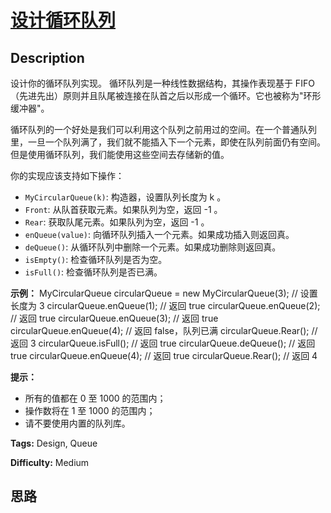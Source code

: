 # [设计循环队列][title]

## Description

设计你的循环队列实现。 循环队列是一种线性数据结构，其操作表现基于
FIFO（先进先出）原则并且队尾被连接在队首之后以形成一个循环。它也被称为"环形缓冲器"。

循环队列的一个好处是我们可以利用这个队列之前用过的空间。在一个普通队列里，一旦一个队列满了，我们就不能插入下一个元素，即使在队列前面仍有空间。但是使用循环队列，我们能使用这些空间去存储新的值。

你的实现应该支持如下操作：

  * `MyCircularQueue(k)`: 构造器，设置队列长度为 k 。
  * `Front`: 从队首获取元素。如果队列为空，返回 -1 。
  * `Rear`: 获取队尾元素。如果队列为空，返回 -1 。
  * `enQueue(value)`: 向循环队列插入一个元素。如果成功插入则返回真。
  * `deQueue()`: 从循环队列中删除一个元素。如果成功删除则返回真。
  * `isEmpty()`: 检查循环队列是否为空。
  * `isFull()`: 检查循环队列是否已满。



**示例：**
            MyCircularQueue circularQueue = new MyCircularQueue(3); // 设置长度为 3        circularQueue.enQueue(1);  // 返回 true        circularQueue.enQueue(2);  // 返回 true        circularQueue.enQueue(3);  // 返回 true        circularQueue.enQueue(4);  // 返回 false，队列已满        circularQueue.Rear();  // 返回 3        circularQueue.isFull();  // 返回 true        circularQueue.deQueue();  // 返回 true        circularQueue.enQueue(4);  // 返回 true        circularQueue.Rear();  // 返回 4     



**提示：**

  * 所有的值都在 0 至 1000 的范围内；
  * 操作数将在 1 至 1000 的范围内；
  * 请不要使用内置的队列库。


**Tags:** Design, Queue

**Difficulty:** Medium

## 思路

[title]: https://leetcode-cn.com/problems/design-circular-queue
